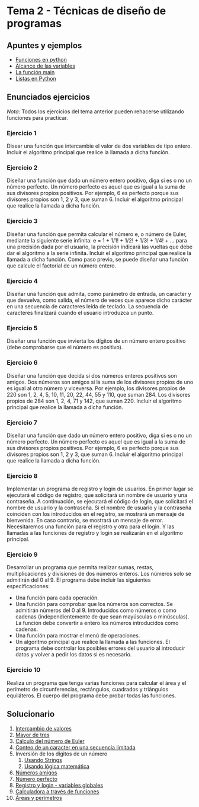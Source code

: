 # Tema 2 - Técnicas de diseño de programas

## Apuntes y ejemplos

- [Funciones en python](./apuntes_y_ejemplos/funciones.py)
- [Alcance de las variables](./apuntes_y_ejemplos/alcance_variables.py)
- [La función main](./apuntes_y_ejemplos/funcion_main.py)
- [Listas en Python](./apuntes_y_ejemplos/listas.py)

## Enunciados ejercicios

*Nota*: Todos los ejercicios del tema anterior pueden rehacerse utilizando funciones para practicar.

### Ejercicio 1

Disear una función que intercambie el valor de dos variables de tipo entero. 
Incluir el algoritmo principal que realice la llamada a dicha función.

### Ejercicio 2

Diseñar una función que dado un número entero positivo, diga si es o no un número perfecto.
Un número perfecto es aquel que es igual a la suma de sus divisores propios positivos.
Por ejemplo, 6 es perfecto porque sus divisores propios son 1, 2 y 3, que suman 6.
Incluir el algoritmo principal que realice la llamada a dicha función.

### Ejercicio 3

Diseñar una función que permita calcular el número e, o número de Euler, mediante la siguiente serie infinita:
e = 1 + 1/1! + 1/2! + 1/3! + 1/4! + ...
para una precisión dada por el usuario, la precisión indicará las vueltas que debe dar el algoritmo a la 
serie infinita. Incluir el algoritmo principal que realice la llamada a dicha función.
Como paso previo, se puede diseñar una función que calcule el factorial de un número entero.

### Ejercicio 4

Diseñar una función que admita, como parámetro de entrada, un caracter y que devuelva, como salida, 
el número de veces que aparece dicho carácter en una secuencia de caracteres leída de teclado.
La secuencia de caracteres finalizará cuando el usuario introduzca un punto.

### Ejercicio 5

Diseñar una función que invierta los dígitos de un número entero positivo (debe comprobarse que el número es positivo).

### Ejercicio 6

Diseñar una función que decida si dos números enteros positivos son amigos.
Dos números son amigos si la suma de los divisores propios de uno es igual al otro número y viceversa.
Por ejemplo, los divisores propios de 220 son 1, 2, 4, 5, 10, 11, 20, 22, 44, 55 y 110, que suman 284.
Los divisores propios de 284 son 1, 2, 4, 71 y 142, que suman 220.
Incluir el algoritmo principal que realice la llamada a dicha función.

### Ejercicio 7

Diseñar una función que dado un número entero positivo, diga si es o no un número perfecto.
Un número perfecto es aquel que es igual a la suma de sus divisores propios positivos.
Por ejemplo, 6 es perfecto porque sus divisores propios son 1, 2 y 3, que suman 6.
Incluir el algoritmo principal que realice la llamada a dicha función.

### Ejercicio 8

Implementar un programa de registro y login de usuarios. En primer lugar se ejecutará el código de registro,
que solicitará un nombre de usuario y una contraseña. A continuación, se ejecutará el código de login, que solicitará
el nombre de usuario y la contraseña. Si el nombre de usuario y la contraseña coinciden con los introducidos en el
registro, se mostrará un mensaje de bienvenida. En caso contrario, se mostrará un mensaje de error.
Necesitaremos una función para el registro y otra para el login.
Y las llamadas a las funciones de registro y login se realizarán en el algoritmo principal.

### Ejercicio 9

Desarrollar un programa que permita realizar sumas, restas, multiplicaciones y divisiones de dos números enteros.
Los números solo se admitirán del 0 al 9.
El programa debe incluir las siguientes especificaciones:
- Una función para cada operación.
- Una función para comprobar que los números son correctos. Se admitirán números del 0 al 9. 
Introducidos como números o como cadenas (independientemente de que sean mayúsculas o minúsculas).
La función debe convertir a entero los números introducidos como cadenas.
- Una función para mostrar el menú de operaciones.
- Un algoritmo principal que realice la llamada a las funciones.
El programa debe controlar los posibles errores del usuario al introducir datos y volver a pedir los datos si es necesario.

### Ejercicio 10

Realiza un programa que tenga varias funciones para calcular el área y el perímetro de circunferencias, rectángulos, 
cuadrados y triángulos equiláteros.
El cuerpo del programa debe probar todas las funciones.

## Solucionario

1. [Intercambio de valores](./solucionario/ej1.py)
2. [Mayor de tres](./solucionario/ej2.py)
3. [Cálculo del número de Euler](./solucionario/ej3.py)
4. [Conteo de un caracter en una secuencia limitada](./solucionario/ej4.py)
5. Inversión de los dígitos de un número
   1. [Usando Strings](./solucionario/ej5.py)
   2. [Usando lógica matemática](./solucionario/ej5b.py)
6. [Números amigos](./solucionario/ej6.py)
7. [Número perfecto](./solucionario/ej7.py)
8. [Registro y login - variables globales](./solucionario/ej8.py)
9. [Calculadora a través de funciones](./solucionario/ej9.py)
10. [Áreas y perímetros](./solucionario/ej10.py)